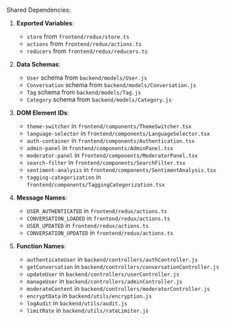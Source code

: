 Shared Dependencies:

1. **Exported Variables**: 
   - `store` from `frontend/redux/store.ts`
   - `actions` from `frontend/redux/actions.ts`
   - `reducers` from `frontend/redux/reducers.ts`

2. **Data Schemas**: 
   - `User` schema from `backend/models/User.js`
   - `Conversation` schema from `backend/models/Conversation.js`
   - `Tag` schema from `backend/models/Tag.js`
   - `Category` schema from `backend/models/Category.js`

3. **DOM Element IDs**: 
   - `theme-switcher` in `frontend/components/ThemeSwitcher.tsx`
   - `language-selector` in `frontend/components/LanguageSelector.tsx`
   - `auth-container` in `frontend/components/Authentication.tsx`
   - `admin-panel` in `frontend/components/AdminPanel.tsx`
   - `moderator-panel` in `frontend/components/ModeratorPanel.tsx`
   - `search-filter` in `frontend/components/SearchFilter.tsx`
   - `sentiment-analysis` in `frontend/components/SentimentAnalysis.tsx`
   - `tagging-categorization` in `frontend/components/TaggingCategorization.tsx`

4. **Message Names**: 
   - `USER_AUTHENTICATED` in `frontend/redux/actions.ts`
   - `CONVERSATION_LOADED` in `frontend/redux/actions.ts`
   - `USER_UPDATED` in `frontend/redux/actions.ts`
   - `CONVERSATION_UPDATED` in `frontend/redux/actions.ts`

5. **Function Names**: 
   - `authenticateUser` in `backend/controllers/authController.js`
   - `getConversation` in `backend/controllers/conversationController.js`
   - `updateUser` in `backend/controllers/userController.js`
   - `manageUser` in `backend/controllers/adminController.js`
   - `moderateContent` in `backend/controllers/moderatorController.js`
   - `encryptData` in `backend/utils/encryption.js`
   - `logAudit` in `backend/utils/audit.js`
   - `limitRate` in `backend/utils/rateLimiter.js`